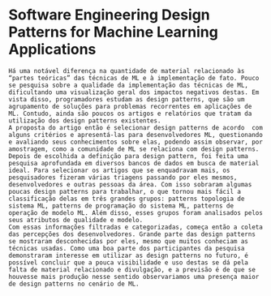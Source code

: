 # Software Engineering Design Patterns for Machine Learning Applications

    Há uma notável diferença na quantidade de material relacionado às “partes teóricas” das técnicas de ML e à implementação de fato. Pouco se pesquisa sobre a qualidade da implementação das técnicas de ML, dificultando uma visualização geral dos impactos negativos destas. Em vista disso, programadores estudam as design patterns, que são um agrupamento de soluções para problemas recorrentes em aplicações de ML. Contudo, ainda são poucos os artigos e relatórios que tratam da utilização dos design patterns existentes.
    A proposta do artigo então é selecionar design patterns de acordo  com alguns critérios e apresentá-las para desenvolvedores ML, questionando e avaliando seus conhecimentos sobre elas, podendo assim observar, por amostragem, como a comunidade de ML se relaciona com design patterns. 
    Depois de escolhida a definição para design pattern, foi feita uma pesquisa aprofundada em diversos bancos de dados em busca de material ideal. Para selecionar os artigos que se enquadravam mais, os pesquisadores fizeram várias triagens passando por eles mesmos, desenvolvedores e outras pessoas da área. Com isso sobraram algumas poucas design patterns para trabalhar, o que tornou mais fácil a classificação delas em três grandes grupos: patterns topologia de sistema ML, patterns de programação do sistema ML, patterns de operação de modelo ML. Além disso, esses grupos foram analisados pelos seus atributos de qualidade e modelo.
    Com essas informações filtradas e categorizadas, começa então a coleta das percepções dos desenvolvedores. Grande parte das design patterns se mostraram desconhecidas por eles, mesmo que muitos conheciam as técnicas usadas. Como uma boa parte dos participantes da pesquisa demonstraram interesse em utilizar as design patterns no futuro, é possível concluir que a pouca visibilidade e uso destas se dá pela falta de material relacionado e divulgação, e a previsão é de que se houvesse mais produção nesse sentido observariamos uma presença maior de design patterns no cenário de ML.
